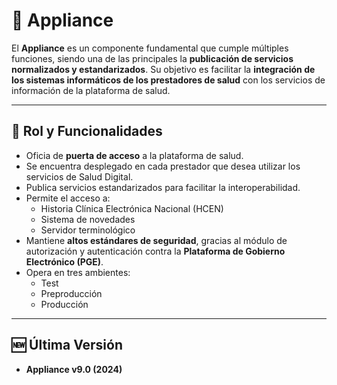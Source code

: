 # 🧩 Appliance

El **Appliance** es un componente fundamental que cumple múltiples funciones, siendo una de las principales la **publicación de servicios normalizados y estandarizados**. Su objetivo es facilitar la **integración de los sistemas informáticos de los prestadores de salud** con los servicios de información de la plataforma de salud.

---

## 🔗 Rol y Funcionalidades

- Oficia de **puerta de acceso** a la plataforma de salud.
- Se encuentra desplegado en cada prestador que desea utilizar los servicios de Salud Digital.
- Publica servicios estandarizados para facilitar la interoperabilidad.
- Permite el acceso a:
  - Historia Clínica Electrónica Nacional (HCEN)
  - Sistema de novedades
  - Servidor terminológico
- Mantiene **altos estándares de seguridad**, gracias al módulo de autorización y autenticación contra la **Plataforma de Gobierno Electrónico (PGE)**.
- Opera en tres ambientes:
  - Test
  - Preproducción
  - Producción

---


## 🆕 Última Versión

- **Appliance v9.0 (2024)** 
